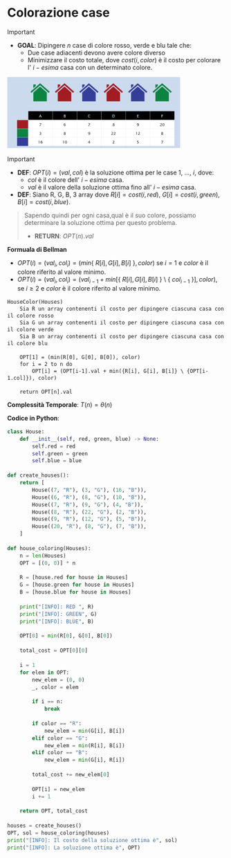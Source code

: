 # Colorazione case

> [!IMPORTANT]
> - **GOAL**: Dipingere $n$ case di colore rosso, verde e blu tale che:
>   - Due case adiacenti devono avere colore diverso
>   - Minimizzare il costo totale, dove $cost(i, color)$ è il costo per colorare l' $i-esima$ casa con un determinato colore.

<img src="house.png" width="400" />

> [!IMPORTANT]
> - **DEF**: $OPT(i) = (val, col)$ è la soluzione ottima per le case $1$, ..., $i$, dove:
>   - $col$ è il colore dell' $i-esima$ casa.
>   - $val$ è il valore della soluzione ottima fino all' $i-esima$ casa.  
> - **DEF**: Siano R, G, B, 3 array dove $R[i] = cost(i, red)$, $G[i] = cost(i, green)$, $B[i] = cost(i, blue)$.

>   Sapendo quindi per ogni casa,qual è il suo colore, possiamo determinare la soluzione ottima per questo problema.
> - **RETURN**: $OPT(n).val$

**Formuala di Bellman**

- $OPT(i) = (val_{i}, col_{i}) = (min${ $R[i], G[i], B[i]$ }$, color)$ se $i = 1$ e $color$ è il colore riferito al valore minimo.
- $OPT(i) = (val_{i}, col_{i}) = (val_{i-1} + min[${ $R[i], G[i], B[i]$ } $\setminus$ { $col_{i-1}$ }$], color)$, se $i \geq 2$ e $color$ è il colore riferito al valore minimo. 

```
HouseColor(Houses)
    Sia R un array contenenti il costo per dipingere ciascuna casa con il colore rosso
    Sia G un array contenenti il costo per dipingere ciascuna casa con il colore verde
    Sia B un array contenenti il costo per dipingere ciascuna casa con il colore blu

    OPT[1] = (min(R[0], G[0], B[0]), color)
    for i = 2 to n do 
        OPT[i] = (OPT[i-1].val + min({R[i], G[i], B[i]} \ {OPT[i-1.col]}), color)

    return OPT[n].val
```
**Complessità Temporale**: $T(n) = \theta(n)$

**Codice in Python**:

```python
class House:
    def __init__(self, red, green, blue) -> None:
        self.red = red
        self.green = green
        self.blue = blue

def create_houses():
    return [
        House((7, "R"), (3, "G"), (16, "B")),
        House((6, "R"), (8, "G"), (10, "B")),
        House((7, "R"), (9, "G"), (4, "B")),
        House((8, "R"), (22, "G"), (2, "B")),
        House((9, "R"), (12, "G"), (5, "B")),
        House((20, "R"), (8, "G"), (7, "B")),
    ]

def house_coloring(Houses):
    n = len(Houses)
    OPT = [(0, 0)] * n

    R = [house.red for house in Houses]
    G = [house.green for house in Houses]
    B = [house.blue for house in Houses]

    print("[INFO]: RED ", R)
    print("[INFO]: GREEN", G)
    print("[INFO]: BLUE", B)

    OPT[0] = min(R[0], G[0], B[0])

    total_cost = OPT[0][0]

    i = 1
    for elem in OPT:
        new_elem = (0, 0)
        _, color = elem

        if i == n:
            break

        if color == "R":
            new_elem = min(G[i], B[i])
        elif color == "G":
            new_elem = min(R[i], B[i])
        elif color == "B":
            new_elem = min(G[i], R[i])

        total_cost += new_elem[0]

        OPT[i] = new_elem
        i += 1

    return OPT, total_cost

houses = create_houses()
OPT, sol = house_coloring(houses)
print("[INFO]: Il costo della soluzione ottima è", sol)
print("[INFO]: La soluzione ottima è", OPT)
```
